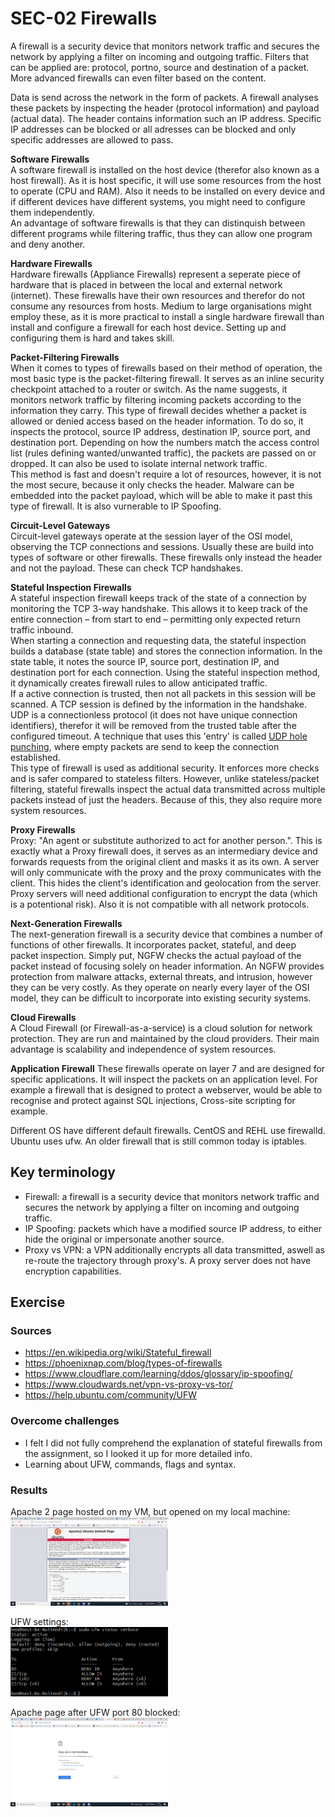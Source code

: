 # SEC-02 Firewalls
A firewall is a security device that monitors network traffic and secures the network by applying a filter on incoming and outgoing traffic. Filters that can be applied are: protocol, portno, source and destination of a packet. More advanced firewalls can even filter based on the content.

Data is send across the network in the form of packets. A firewall analyses these packets by inspecting the header (protocol information) and payload (actual data). The header contains information such an IP address. Specific IP addresses can be blocked or all adresses can be blocked and only specific addresses are allowed to pass. 
  
  
**Software Firewalls**  
A software firewall is installed on the host device (therefor also known as a host firewall). As it is host specific, it will use some resources from the host to operate (CPU and RAM). Also it needs to be installed on every device and if different devices have different systems, you might need to configure them independently.  
An advantage of software firewalls is that they can distinquish between different programs while filtering traffic, thus they can allow one program and deny another.  
  

**Hardware Firewalls**  
Hardware firewalls (Appliance Firewalls) represent a seperate piece of hardware that is placed in between the local and external network (internet). These firewalls have their own resources and therefor do not consume any resources from hosts. Medium to large organisations might employ these, as it is more practical to install a single hardware firewall than install and configure a firewall for each host device. Setting up and configuring them is hard and takes skill.  
  

**Packet-Filtering Firewalls**  
When it comes to types of firewalls based on their method of operation, the most basic type is the packet-filtering firewall. It serves as an inline security checkpoint attached to a router or switch. As the name suggests, it monitors network traffic by filtering incoming packets according to the information they carry. This type of firewall decides whether a packet is allowed or denied access based on the header information. To do so, it inspects the protocol, source IP address, destination IP, source port, and destination port. Depending on how the numbers match the access control list (rules defining wanted/unwanted traffic), the packets are passed on or dropped. It can also be used to isolate internal network traffic.  
This method is fast and doesn't require a lot of resources, however, it is not the most secure, because it only checks the header. Malware can be embedded into the packet payload, which will be able to make it past this type of firewall. It is also vurnerable to IP Spoofing. 
  
  
**Circuit-Level Gateways**  
Circuit-level gateways operate at the session layer of the OSI model, observing the TCP connections and sessions. Usually these are build into types of software or other firewalls. These firewalls only instead the header and not the payload. These can check TCP handshakes.   
  

**Stateful Inspection Firewalls**  
A stateful inspection firewall keeps track of the state of a connection by monitoring the TCP 3-way handshake. This allows it to keep track of the entire connection – from start to end – permitting only expected return traffic inbound.  
When starting a connection and requesting data, the stateful inspection builds a database (state table) and stores the connection information. In the state table, it notes the source IP, source port, destination IP, and destination port for each connection. Using the stateful inspection method, it dynamically creates firewall rules to allow anticipated traffic.  
If a active connection is trusted, then not all packets in this session will be scanned. A TCP session is defined by the information in the handshake.  
UDP is a connectionless protocol (it does not have unique connection identifiers), therefor it will be removed from the trusted table after the configured timeout. A technique that uses this 'entry' is called [UDP hole punching](https://en.wikipedia.org/wiki/UDP_hole_punching), where empty packets are send to keep the connection established.  
This type of firewall is used as additional security. It enforces more checks and is safer compared to stateless filters. However, unlike stateless/packet filtering, stateful firewalls inspect the actual data transmitted across multiple packets instead of just the headers. Because of this, they also require more system resources.  
  
  
**Proxy Firewalls**  
Proxy: "An agent or substitute authorized to act for another person.". This is exactly what a Proxy firewall does, it serves as an intermediary device and forwards requests from the original client and masks it as its own. A server will only communicate with the proxy and the proxy communicates with the client. This hides the client's identification and geolocation from the server. Proxy servers will need additional configuration to encrypt the data (which is a potentional risk). Also it is not compatible with all network protocols.  
  

**Next-Generation Firewalls**  
The next-generation firewall is a security device that combines a number of functions of other firewalls. It incorporates packet, stateful, and deep packet inspection. Simply put, NGFW checks the actual payload of the packet instead of focusing solely on header information. An NGFW provides protection from malware attacks, external threats, and intrusion, however they can be very costly. As they operate on nearly every layer of the OSI model, they can be difficult to incorporate into existing security systems.   
  

**Cloud Firewalls**  
A Cloud Firewall (or Firewall-as-a-service) is a cloud solution for network protection. They are run and maintained by the cloud providers. Their main advantage is scalability and independence of system resources.  
  

**Application Firewall**
These firewalls operate on layer 7 and are designed for specific applications. It will inspect the packets on an application level. For example a firewall that is designed to protect a webserver, would be able to recognise and protect against SQL injections, Cross-site scripting for example.  
  
  
Different OS have different default firewalls. CentOS and REHL use firewalld. Ubuntu uses ufw. An older firewall that is still common today is iptables.

## Key terminology
- Firewall: a firewall is a security device that monitors network traffic and secures the network by applying a filter on incoming and outgoing traffic.
- IP Spoofing: packets which have a modified source IP address, to either hide the original or impersonate another source.
- Proxy vs VPN: a VPN additionally encrypts all data transmitted, aswell as re-route the trajectory through proxy's. A proxy server does not have encryption capabilities.

## Exercise
### Sources
- https://en.wikipedia.org/wiki/Stateful_firewall
- https://phoenixnap.com/blog/types-of-firewalls
- https://www.cloudflare.com/learning/ddos/glossary/ip-spoofing/
- https://www.cloudwards.net/vpn-vs-proxy-vs-tor/
- https://help.ubuntu.com/community/UFW


### Overcome challenges
- I felt I did not fully comprehend the explanation of stateful firewalls from the assignment, so I looked it up for more detailed info.
- Learning about UFW, commands, flags and syntax.

### Results
Apache 2 page hosted on my VM, but opened on my local machine:  
<img src="../00_includes/SEC/SEC-02_1.png" alt="SEC-02 http" width=50%>  
  
UFW settings:  
<img src="../00_includes/SEC/SEC-02_2.png" alt="SEC-02 ufw" width=50%>
  
Apache page after UFW port 80 blocked:  
<img src="../00_includes/SEC/SEC-02_3.png" alt="SEC-02 error" width=50%>

  


